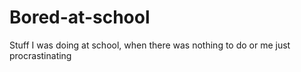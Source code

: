 # Bored-at-school
Stuff I was doing at school, when there was nothing to do or me just procrastinating

